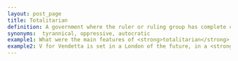 ```yaml
---
layout: post_page
title: Totalitarian
definition: A government where the ruler or ruling group has complete control
synonyms:  tyrannical, oppressive, autocratic
example1: What were the main features of <strong>totalitarian</strong> dictatorship in Nazi Germany?
example2: V for Vendetta is set in a London of the future, in a <strong>totalitarian</strong> state ruled over by a Chancellor (John Hurt).
---
```


